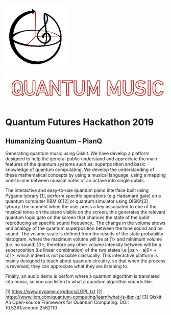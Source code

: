 ![Image of Logo](logo.png) ![Image of Logo](qmusic.png)
# Quantum Futures Hackathon 2019
## Humanizing Quantum - PianQ

Generating quantum music using Qiskit. 
We have develop a platform designed to help the general public understand and appreciate the main features of the quantum systems such as: superposition and basic knowledge of quantum computating. We develop the understanding of these mathematical concepts by using a musical language, using a mapping one-to-one between musical notes of an octave into single qubits.

The interactive and easy-to-use quantum piano interface built using Pygame lybrary [1], perform specific operations (e.g Hadamard gate) on a quantum computer (IBM Q)[2] or quantum simulator using QISKit[3] lybrary.The moment when the user press a key associated to one of the musical tones on the piano visible on the screen, this generates the relevant quantum logic gate on the screen that chances the state of the qubit reproducing an specific sound frequency..
The change in the volume shows and analogy of the quantum superposition between the tone sound and no sound. The volume scale  is defined from the results of the state probability histogram, where the maximum volume will be at |1> and minimum volume (i.e. no sound) |0>, therefore any other volume intensity between will be a superposition (i.e linear combination) of the two states i.e |psi>= a|0> + b|1>, which indeed is not possible classically. 
This interactive platform is mainly designed to teach about quantum circuitry, so that when the process is reversed, they can appreciate what they are listening to. 

Finally, an audio demo is perfom where a quantum algorithm is translated into music, so you can listen to what a quantum algorithm sounds like.

[1] https://www.pygame.org/docs/LGPL.txt
[2] https://www.ibm.com/quantum-computing/learn/what-is-ibm-q/
[3] Qiskit: An Open-source Framework for Quantum Computing. DOI: 10.5281/zenodo.2562110